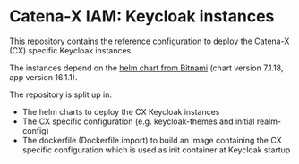 # Catena-X IAM: Keycloak instances

This repository contains the reference configuration to deploy the Catena-X (CX) specific Keycloak instances.

The instances depend on the [helm chart from Bitnami](https://artifacthub.io/packages/helm/bitnami/keycloak/7.1.18) (chart version 7.1.18, app version 16.1.1).

The repository is split up in:

* The helm charts to deploy the CX Keycloak instances
* The CX specific configuration (e.g. keycloak-themes and initial realm-config)
* The dockerfile (Dockerfile.import) to build an image containing the CX specific configuration which is used as init container at Keycloak startup
